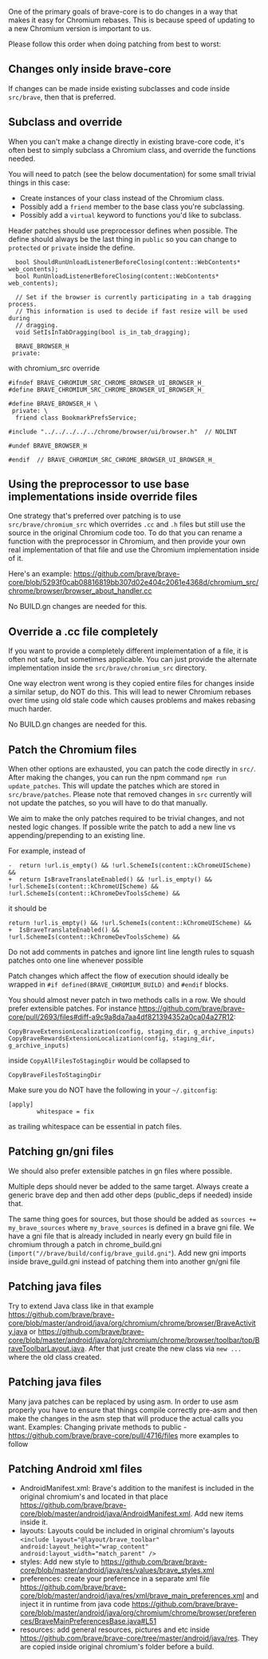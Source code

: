 One of the primary goals of brave-core is to do changes in a way that makes it easy for Chromium rebases. This is because speed of updating to a new Chromium version is important to us. 

Please follow this order when doing patching from best to worst:

## Changes only inside brave-core

If changes can be made inside existing subclasses and code inside `src/brave`, then that is preferred.

## Subclass and override

When you can't make a change directly in existing brave-core code, it's often best to simply subclass a Chromium class, and override the functions needed.

You will need to patch (see the below documentation) for some small trivial things in this case:
- Create instances of your class instead of the Chromium class.
- Possibly add a `friend` member to the base class you're subclassing.
- Possibly add a `virtual` keyword to functions you'd like to subclass.

Header patches should use preprocessor defines when possible. The define should always be the last thing in `public` so you can change to `protected` or `private` inside the define.
```
  bool ShouldRunUnloadListenerBeforeClosing(content::WebContents* web_contents);
  bool RunUnloadListenerBeforeClosing(content::WebContents* web_contents);

  // Set if the browser is currently participating in a tab dragging process.
  // This information is used to decide if fast resize will be used during
  // dragging.
  void SetIsInTabDragging(bool is_in_tab_dragging);

  BRAVE_BROWSER_H
 private:
```
with chromium_src override
```
#ifndef BRAVE_CHROMIUM_SRC_CHROME_BROWSER_UI_BROWSER_H_
#define BRAVE_CHROMIUM_SRC_CHROME_BROWSER_UI_BROWSER_H_

#define BRAVE_BROWSER_H \
 private: \
  friend class BookmarkPrefsService;

#include "../../../../../chrome/browser/ui/browser.h"  // NOLINT

#undef BRAVE_BROWSER_H

#endif  // BRAVE_CHROMIUM_SRC_CHROME_BROWSER_UI_BROWSER_H_
```
## Using the preprocessor to use base implementations inside override files

One strategy that's preferred over patching is to use `src/brave/chromium_src` which overrides `.cc` and `.h` files but still use the source in the original Chromium code too.  To do that you can rename a function with the preprocessor in Chromium, and then provide your own real implementation of that file and use the Chromium implementation inside of it.

Here's an example:
https://github.com/brave/brave-core/blob/5293f0cab08816819bb307d02e404c2061e4368d/chromium_src/chrome/browser/browser_about_handler.cc

No BUILD.gn changes are needed for this.

## Override a .cc file completely

If you want to provide a completely different implementation of a file, it is often not safe, but sometimes applicable. You can just provide the alternate implementation inside the `src/brave/chromium_src` directory.

One way electron went wrong is they copied entire files for changes inside a similar setup, do NOT do this. This will lead to newer Chromium rebases over time using old stale code which causes problems and makes rebasing much harder.

No BUILD.gn changes are needed for this.

## Patch the Chromium files

When other options are exhausted, you can patch the code directly in `src/`. After making the changes, you can run the npm command `npm run update_patches`.   This will update the patches which are stored in  `src/brave/patches`.   Please note that removed changes in `src` currently will not update the patches, so you will have to do that manually. 

We aim to make the only patches required to be trivial changes, and not nested logic changes. 
If possible write the patch to add a new line vs appending/prepending to an existing line.

For example, instead of 
```
-  return !url.is_empty() && !url.SchemeIs(content::kChromeUIScheme) &&
+  return IsBraveTranslateEnabled() && !url.is_empty() && !url.SchemeIs(content::kChromeUIScheme) &&
!url.SchemeIs(content::kChromeDevToolsScheme) &&
``` 
it should be
```
return !url.is_empty() && !url.SchemeIs(content::kChromeUIScheme) &&
+  IsBraveTranslateEnabled() &&
!url.SchemeIs(content::kChromeDevToolsScheme) &&
```
Do not add comments in patches and ignore lint line length rules to squash patches onto one line whenever possible

Patch changes which affect the flow of execution should ideally be wrapped in `#if defined(BRAVE_CHROMIUM_BUILD)` and `#endif` blocks.

You should almost never patch in two methods calls in a row. We should prefer extensible patches. For instance https://github.com/brave/brave-core/pull/2693/files#diff-a9c9a8da7aa4df821394352a0ca04a27R12:
```
CopyBraveExtensionLocalization(config, staging_dir, g_archive_inputs)
CopyBraveRewardsExtensionLocalization(config, staging_dir, g_archive_inputs)
```
inside `CopyAllFilesToStagingDir` would be collapsed to
```
CopyBraveFilesToStagingDir
```

Make sure you do NOT have the following in your `~/.gitconfig`:

    [apply]
            whitespace = fix

as trailing whitespace can be essential in patch files.

## Patching gn/gni files
We should also prefer extensible patches in gn files where possible. 

Multiple deps should never be added to the same target. Always create a generic brave dep and then add other deps (public_deps if needed) inside that. 

The same thing goes for sources, but those should be added as `sources += my_brave_sources` where `my_brave_sources` is defined in a brave gni file. We have a gni file that is already included in nearly every gn build file in chromium through a patch in chrome_build.gni (`import("//brave/build/config/brave_guild.gni"`). Add new gni imports inside brave_guild.gni instead of patching them into another gn/gni file

## Patching java files

Try to extend Java class like in that example https://github.com/brave/brave-core/blob/master/android/java/org/chromium/chrome/browser/BraveActivity.java or https://github.com/brave/brave-core/blob/master/android/java/org/chromium/chrome/browser/toolbar/top/BraveToolbarLayout.java. 
After that just create the new class via `new ...` where the old class created.

## Patching java files
Many java patches can be replaced by using asm. In order to use asm properly you have to ensure that things compile correctly pre-asm and then make the changes in the asm step that will produce the actual calls you want. Examples:
Changing private methods to public - https://github.com/brave/brave-core/pull/4716/files
more examples to follow

## Patching Android xml files

- AndroidManifest.xml: Brave's addition to the manifest is included in the original chromium's and located in that place https://github.com/brave/brave-core/blob/master/android/java/AndroidManifest.xml. Add new items inside it.
- layouts: Layouts could be included in original chromium's layouts `<include layout="@layout/brave_toolbar" android:layout_height="wrap_content" android:layout_width="match_parent" />`
- styles: Add new style to https://github.com/brave/brave-core/blob/master/android/java/res/values/brave_styles.xml
- preferences: create your preference in a separate xml file https://github.com/brave/brave-core/blob/master/android/java/res/xml/brave_main_preferences.xml and inject it in runtime from java code https://github.com/brave/brave-core/blob/master/android/java/org/chromium/chrome/browser/preferences/BraveMainPreferencesBase.java#L51
- resources: add general resources, pictures and etc inside https://github.com/brave/brave-core/tree/master/android/java/res. They are copied inside original chromium's folder before a build.
